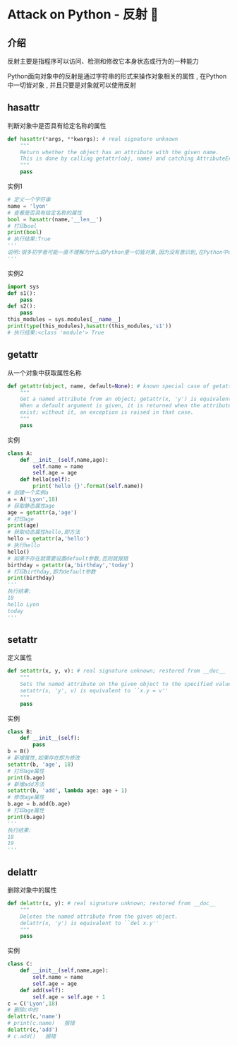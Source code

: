 #  Attack on Python - 反射 🐍




<extoc></extoc>

## 介绍

反射主要是指程序可以访问、检测和修改它本身状态或行为的一种能力 

Python面向对象中的反射是通过字符串的形式来操作对象相关的属性 , 在Python中一切皆对象 , 并且只要是对象就可以使用反射

## hasattr

判断对象中是否具有给定名称的属性

```python
def hasattr(*args, **kwargs): # real signature unknown
    """
    Return whether the object has an attribute with the given name.  
    This is done by calling getattr(obj, name) and catching AttributeError.
    """
    pass
```

实例1

```python
# 定义一个字符串
name = 'lyon'
# 查看是否具有给定名称的属性
bool = hasattr(name,'__len__')
# 打印bool
print(bool)
# 执行结果:True
'''
说明:很多初学者可能一直不理解为什么说Python里一切皆对象,因为没有意识到,在Python中str、list、int ...等这些数据类型,其实就是用class写出来的一个模型,那么既然是类就会有属性这一说,就可以利用反射来操作对象了
'''
```

实例2

```python
import sys
def s1():
    pass
def s2():
    pass
this_modules = sys.modules[__name__]
print(type(this_modules),hasattr(this_modules,'s1'))
# 执行结果:<class 'module'> True
```

## getattr

从一个对象中获取属性名称

```python
def getattr(object, name, default=None): # known special case of getattr
    """
    Get a named attribute from an object; getattr(x, 'y') is equivalent to x.y.
    When a default argument is given, it is returned when the attribute doesn't
    exist; without it, an exception is raised in that case.
    """
    pass
```

实例

```python
class A:
    def __init__(self,name,age):
        self.name = name
        self.age = age
    def hello(self):
        print('hello {}'.format(self.name))
# 创建一个实例a        
a = A('Lyon',18)
# 获取静态属性age
age = getattr(a,'age')
# 打印age
print(age)
# 获取动态属性hello,即方法
hello = getattr(a,'hello')
# 执行hello
hello()
# 如果不存在就需要设置default参数,否则就报错
birthday = getattr(a,'birthday','today')
# 打印birthday,即为default参数
print(birthday)
'''
执行结果:
18
hello Lyon
today
'''
```

## setattr

定义属性

```python
def setattr(x, y, v): # real signature unknown; restored from __doc__
    """
    Sets the named attribute on the given object to the specified value.   
    setattr(x, 'y', v) is equivalent to ``x.y = v''
    """
    pass
```

实例

```python
class B:
    def __init__(self):
		pass
b = B()
# 新增属性,如果存在即为修改
setattr(b, 'age', 18)
# 打印age属性
print(b.age)
# 新增add方法
setattr(b, 'add', lambda age: age + 1)
# 修改age属性
b.age = b.add(b.age)
# 打印age属性
print(b.age)
'''
执行结果:
18
19
'''
```

## delattr

删除对象中的属性

```python
def delattr(x, y): # real signature unknown; restored from __doc__
    """
    Deletes the named attribute from the given object.
    delattr(x, 'y') is equivalent to ``del x.y''
    """
    pass
```

实例

```python
class C:
    def __init__(self,name,age):
		self.name = name
        self.age = age
    def add(self):
        self.age = self.age + 1
c = C('Lyon',18)
# 删除c中的
delattr(c,'name')
# print(c.name)   报错
delattr(c,'add')
# c.add()   报错
```